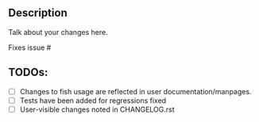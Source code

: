 ## Description

Talk about your changes here.

Fixes issue #

## TODOs:
<!-- Just check off what what we know been done so far. We can help you with this stuff. -->
- [ ] Changes to fish usage are reflected in user documentation/manpages.
- [ ] Tests have been added for regressions fixed
- [ ] User-visible changes noted in CHANGELOG.rst
